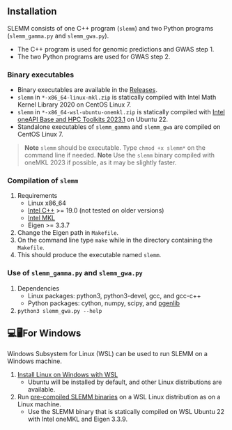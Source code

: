 ## Installation
SLEMM consists of one C++ program (`slemm`) and two Python programs (`slemm_gamma.py` and `slemm_gwa.py`).
- The C++ program is used for genomic predictions and GWAS step 1.
- The two Python programs are used for GWAS step 2.

### Binary executables
- Binary executables are available in the [Releases](https://github.com/jiang18/slemm/releases/latest).
- `slemm` in `*-x86_64-linux-mkl.zip` is statically compiled with Intel Math Kernel Library 2020 on CentOS Linux 7.
- `slemm` in `*-x86_64-wsl-ubuntu-onemkl.zip` is statically compiled with [Intel oneAPI Base and HPC Toolkits 2023.1](https://www.intel.com/content/www/us/en/developer/tools/oneapi/toolkits.html) on Ubuntu 22.
- Standalone executables of `slemm_gamma` and `slemm_gwa` are compiled on CentOS Linux 7.
> **Note**
> `slemm` should be executable. Type `chmod +x slemm*` on the command line if needed.
> **Note**
> Use the `slemm` binary compiled with oneMKL 2023 if possible, as it may be slightly faster. 

### Compilation of `slemm`
1. Requirements
    - Linux x86_64
    - [Intel C++](https://www.intel.com/content/www/us/en/developer/tools/oneapi/base-toolkit-download.html) >= 19.0 (not tested on older versions)
    - [Intel MKL](https://www.intel.com/content/www/us/en/developer/tools/oneapi/onemkl-download.html)
    - Eigen >= 3.3.7
2. Change the Eigen path in `Makefile`. 
3. On the command line type `make` while in the directory containing the `Makefile`.
4. This should produce the executable named `slemm`.

### Use of `slemm_gamma.py` and `slemm_gwa.py`
1. Dependencies
    - Linux packages: python3, python3-devel, gcc, and gcc-c++
    - Python packages: cython, numpy, scipy, and [pgenlib](https://github.com/chrchang/plink-ng/tree/master/2.0/Python)
2. `python3 slemm_gwa.py --help`

## :computer::desktop_computer:For Windows
Windows Subsystem for Linux (WSL) can be used to run SLEMM on a Windows machine.
1. [Install Linux on Windows with WSL](https://learn.microsoft.com/en-us/windows/wsl/install)
    - Ubuntu will be installed by default, and other Linux distributions are available. 
2. Run [pre-compiled SLEMM binaries](https://github.com/jiang18/slemm/releases/latest) on a WSL Linux distribution as on a Linux machine.
    - Use the SLEMM binary that is statically compiled on WSL Ubuntu 22 with Intel oneMKL and Eigen 3.3.9.
